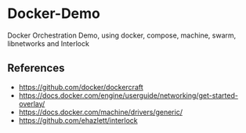 # Docker-Demo
Docker Orchestration Demo, using docker, compose, machine, swarm, libnetworks and Interlock

## References

- https://github.com/docker/dockercraft
- https://docs.docker.com/engine/userguide/networking/get-started-overlay/
- https://docs.docker.com/machine/drivers/generic/
- https://github.com/ehazlett/interlock
